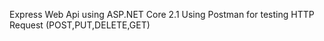 Express Web Api using ASP.NET Core 2.1
Using Postman for testing HTTP Request (POST,PUT,DELETE,GET)
